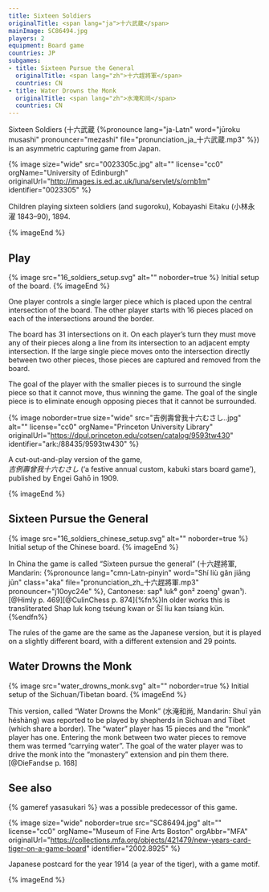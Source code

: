 ```yaml
---
title: Sixteen Soldiers
originalTitle: <span lang="ja">十六武蔵</span>
mainImage: SC86494.jpg
players: 2
equipment: Board game
countries: JP
subgames:
- title: Sixteen Pursue the General
  originalTitle: <span lang="zh">十六趕將軍</span>
  countries: CN
- title: Water Drowns the Monk
  originalTitle: <span lang="zh">水淹和尚</span>
  countries: CN
---
```


<p class="lead">
Sixteen Soldiers (<span lang="ja">十六武蔵</span> {%pronounce lang="ja-Latn" word="jūroku musashi" pronouncer="mezashi" file="pronunciation_ja_十六武蔵.mp3" %}) is an asymmetric capturing game from Japan.
</p>

{% image 
    size="wide"
    src="0023305c.jpg"
    alt=""
    license="cc0"
    orgName="University of Edinburgh"
    originalUrl="http://images.is.ed.ac.uk/luna/servlet/s/ornb1m"
    identifier="0023305"
    %}

Children playing sixteen soldiers (and <span lang="ja-Latn">sugoroku</span>), <span lang="ja-Latn"
class="noun">Kobayashi Eitaku</span> (<span lang="ja">小林永濯</span> 1843–90), 1894.

{% imageEnd %}

## Play

{% image src="16_soldiers_setup.svg" alt="" noborder=true %}
Initial setup of the board.
{% imageEnd %}

One player controls a single larger piece which is placed upon the central
intersection of the board. The other player starts with 16 pieces placed on each
 of the intersections around the border.

The board has 31 intersections on it. On each player’s turn they must move any
of their pieces along a line from its intersection to an adjacent empty
intersection. If the large single piece moves onto the intersection directly
between two other pieces, those pieces are captured and removed from the board.

The goal of the player with the smaller pieces is to surround the single piece
so that it cannot move, thus winning the game. The goal of the single piece is
to eliminate enough opposing pieces that it cannot be surrounded.

{% image 
    noborder=true
    size="wide"
    src="吉例壽曾我十六むさし..jpg"
    alt=""
    license="cc0"
    orgName="Princeton University Library"
    originalUrl="https://dpul.princeton.edu/cotsen/catalog/9593tw430"
    identifier="ark:/88435/9593tw430"
    %}

A cut-out-and-play version of the game,<br/>
<cite lang="ja">吉例壽曾我十六むさし</cite> (‘a festive annual custom, kabuki
stars board game’), published by <span lang="ja-Latn" class="noun">Engei
Gahō</span> in 1909.

{% imageEnd %}

## Sixteen Pursue the General

{% image src="16_soldiers_chinese_setup.svg" alt="" noborder=true %}
Initial setup of the Chinese board.
{% imageEnd %}

In China the game is called “Sixteen pursue the general” (<span lang="zh" class="aka">十六趕將軍</span>, Mandarin: {%pronounce lang="cmn-Latn-pinyin" word="Shí liù gǎn jiāng jūn" class="aka" file="pronunciation_zh_十六趕將軍.mp3" pronouncer="j10oyc24e" %}, Cantonese: <span lang="yue-Latn-jyutping" class="aka">sap⁶ luk⁶ gon² zoeng¹ gwan¹</span>).[@Himly p.  469][@CulinChess p. 874]{%fn%}In older works this is transliterated <span lang="yue-Latn" class="aka">Shap luk kong tséung kwan</span> or <span lang="cmn-Latn" class="aka">Šĭ liu kan tsiang kün</span>.{%endfn%}

The rules of the game are the same as the Japanese version, but it is played on
a slightly different board, with a different extension and 29 points.

## Water Drowns the Monk

{% image src="water_drowns_monk.svg" alt="" noborder=true %}
Initial setup of the Sichuan/Tibetan board.
{% imageEnd %}

This version, called “Water Drowns the Monk” (<span lang="zh" class="aka">水淹和尚</span>, Mandarin: <span lang="cmn-Latn-pinyin" class="aka">Shuǐ yān héshàng</span>) was reported to be played by shepherds in Sichuan and Tibet (which share a border). The “water” player has 15 pieces and the “monk” player has one. Entering the monk between two water pieces to remove them was termed “carrying water”. The goal of the water player was to drive the monk into the “monastery” extension and pin them there.[@DieFandse p. 168]

## See also

{% gameref yasasukari %} was a possible predecessor of this game.

{% image 
    size="wide"
    noborder=true
    src="SC86494.jpg"
    alt=""
    license="cc0"
    orgName="Museum of Fine Arts Boston"
    orgAbbr="MFA"
    originalUrl="https://collections.mfa.org/objects/421479/new-years-card-tiger-on-a-game-board"
    identifier="2002.8925"
    %}

Japanese postcard for the year 1914 (a year of the tiger), with a game motif.

{% imageEnd %}
